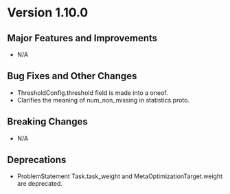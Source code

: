 # Version 1.10.0

## Major Features and Improvements

*   N/A

## Bug Fixes and Other Changes

*   ThresholdConfig.threshold field is made into a oneof.
*   Clarifies the meaning of num_non_missing in statistics.proto.

## Breaking Changes

*   N/A

## Deprecations
*   ProblemStatement Task.task_weight and MetaOptimizationTarget.weight are
    deprecated.


